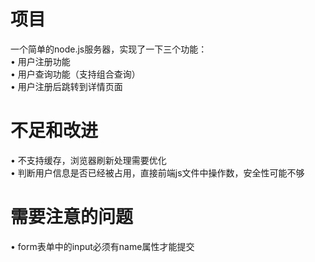   # 项目
  一个简单的node.js服务器，实现了一下三个功能：<br/>
  • 用户注册功能<br/>
  • 用户查询功能（支持组合查询）<br/>
  • 用户注册后跳转到详情页面<br/>
  # 不足和改进
  • 不支持缓存，浏览器刷新处理需要优化<br/>
  • 判断用户信息是否已经被占用，直接前端js文件中操作数，安全性可能不够<br/>
  # 需要注意的问题
  • form表单中的input必须有name属性才能提交
